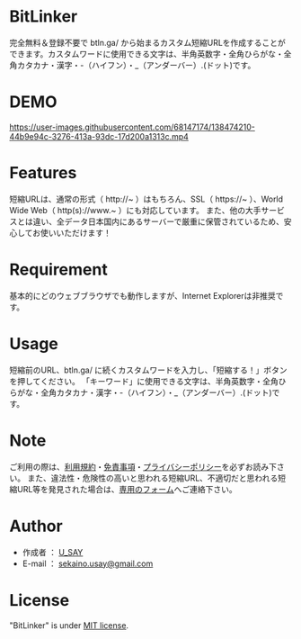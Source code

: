 # BitLinker
完全無料＆登録不要で btln.ga/ から始まるカスタム短縮URLを作成することができます。カスタムワードに使用できる文字は、半角英数字・全角ひらがな・全角カタカナ・漢字・-（ハイフン）・_（アンダーバー）.(ドット)です。

# DEMO

https://user-images.githubusercontent.com/68147174/138474210-44b9e94c-3276-413a-93dc-17d200a1313c.mp4

# Features

短縮URLは、通常の形式（ http://~ ）はもちろん、SSL（ https://~ ）、World Wide Web（ http(s)://www.~ ）にも対応しています。
また、他の大手サービスとは違い、全データ日本国内にあるサーバーで厳重に保管されているため、安心してお使いいただけます！

# Requirement

基本的にどのウェブブラウザでも動作しますが、Internet Explorerは非推奨です。

# Usage

短縮前のURL、btln.ga/ に続くカスタムワードを入力し、「短縮する！」ボタンを押してください。
「キーワード」に使用できる文字は、半角英数字・全角ひらがな・全角カタカナ・漢字・-（ハイフン）・_（アンダーバー）.(ドット)です。

# Note

ご利用の際は、[利用規約](https://www.bitlinker.ga/terms.php)・[免責事項](https://www.bitlinker.ga/disclaimer.php)・[プライバシーポリシー](https://www.bitlinker.ga/privacy_policy.php)を必ずお読み下さい。
また、違法性・危険性の高いと思われる短縮URL、不適切だと思われる短縮URL等を発見された場合は、[専用のフォーム](https://www.bitlinker.ga/url_report.php)へご連絡下さい。

# Author

* 作成者 ： [U_SAY](https://profile.u-say.ga/)
* E-mail ： [sekaino.usay@gmail.com](mailto:sekaino.usay@gmail.com)

# License

"BitLinker" is under [MIT license](https://en.wikipedia.org/wiki/MIT_License).
